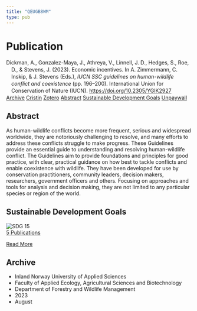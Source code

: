 ```yaml
---
title: "QEUGB8WM"
type: pub
---
```

<h1>Publication</h1>
<article id="csl-bib-container-QEUGB8WM" class="csl-bib-container">
  <div class="csl-bib-body" style="line-height: 1.35; padding-left: 1em; text-indent:-1em;">
  <div class="csl-entry">Dickman, A., Gonzalez-Maya, J., Athreya, V., Linnell, J. D., Hedges, S., Roe, D., &amp; Stevens, J. (2023). Economic incentives. In A. Zimmermann, C. Inskip, &amp; J. Stevens (Eds.), <i>IUCN SSC guidelines on human-wildlife conflict and coexistence</i> (pp. 196&#x2013;200). International Union for Conservation of Nature (IUCN). <a href="https://doi.org/10.2305/YGIK2927">https://doi.org/10.2305/YGIK2927</a></div>
</div>
  <div class="csl-bib-buttons">
    <a href="#taxonomy-article-QEUGB8WM" class="csl-bib-button">Archive</a>
    <a href="https://app.cristin.no/results/show.jsf?id=2169063" alt="Cristin URL" class="csl-bib-button">Cristin</a>
    <a href="http://zotero.org/groups/5402882/items/QEUGB8WM" alt="Zotero URL" class="csl-bib-button">Zotero</a>
    <a href="#abstract-article-QEUGB8WM" class="csl-bib-button">Abstract</a>
    <a href="#sdg-article-QEUGB8WM" class="csl-bib-button">Sustainable Development Goals</a>
    <a href="https://portals.iucn.org/library/sites/library/files/documents/2023-009-En.pdf" class="csl-bib-button">Unpaywall</a>
  </div>
  <div id="csl-bib-meta-container-QEUGB8WM"></div>
</article>
<div id="csl-bib-meta-QEUGB8WM" class="csl-bib-meta">
  <article id="abstract-article-QEUGB8WM" class="abstract-article">
    <h1>Abstract</h1>
    As human-wildlife conflicts become more frequent, serious and widespread worldwide, they are notoriously challenging to resolve, and many efforts to address these conflicts struggle to make progress. These Guidelines provide an essential guide to understanding and resolving human-wildlife conflict. The Guidelines aim to provide foundations and principles for good practice, with clear, practical guidance on how best to tackle conflicts and enable coexistence with wildlife. They have been developed for use by conservation practitioners, community leaders, decision makers, researchers, government officers and others. Focusing on approaches and tools for analysis and decision making, they are not limited to any particular species or region of the world.
  </article>
  <article id="sdg-article-QEUGB8WM" class="sdg-article">
    <h1>Sustainable Development Goals</h1>
    <div class="sdg-container"><div id="sdg15" class="sdg"> <img src="{{< params subfolder >}}images/sdg/sdg15_en.png" class="image" alt="SDG 15"> <div class="sdg-overlay"> <a href="{{< params subfolder >}}en/archive/?sdg=15#archive" class="sdg-publication-count"><span>5</span> Publications</a> <p><a href="https://sdgs.un.org/goals/goal15" class="sdg-read-more">Read More</a></p> </div> </div></div>
  </article>
  <article id="taxonomy-article-QEUGB8WM" class="taxonomy-article">
    <h1>Archive</h1>
    <ul>
      <li>Inland Norway University of Applied Sciences</li>
      <li>Faculty of Applied Ecology, Agricultural Sciences and Biotechnology</li>
      <li>Department of Forestry and Wildlife Management</li>
      <li>2023</li>
      <li>August</li>
    </ul>
  </article>
</div>
